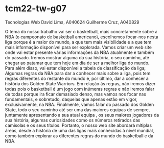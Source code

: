 # tcm22-tw-g07
Tecnologias Web
David Lima, A040624
Guilherme Cruz, A040829

O tema do nosso trabalho vai ser o basketball, mais concretamente sobre a NBA (o campeonato de basketball americano), escolhemos focar-nos nesta liga porque é a maior do mundo, a que tem mais visibilidade e a que tem mais informação disponível para ser explorada.
Vamos criar um web site onde vai estar presente várias informações da NBA atualmente e também do passado. Iremos mostrar alguma da sua história, o seu caminho, até chegar ao patamar que tem hoje em dia de ser a melhor liga do mundo.
Para além disso, vai estar disponível a tabela de classificação da liga; Algumas regras da NBA para dar a conhecer mais sobre a liga, pois tem regras diferentes do restante do mundo e, por último, dar a conhecer a história dos Golden State Warriors.
Em relação às regras, não iremos dizer todas pois o basketball é um jogo com inúmeras regras e não iremos falar de todas porque ira ficar demasiado denso, mas vamos nos focar nas fundamentais, e sobretudo, daquelas que apenas estão em vigor, exclusivamente, na NBA.
Finalmente, vamos falar do passado dos Golden State, todo o seu caminho até ser uma das maiores equipas de sempre, juntamente apresentando a sua atual equipa , os seus maiores jogadores da sua história, algumas curiosidades como os números retirados das camisolas e os seus títulos.
Portanto, o nosso web site abordará mltiplas áreas, desde a história de uma das ligas mais conhecidas à nível mundial, como também explorar as diferentes regras do mundo do basketball e da NBA.


